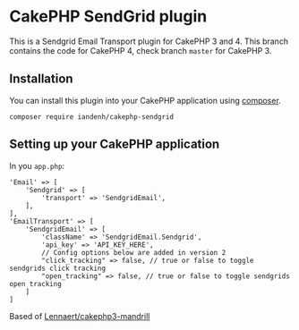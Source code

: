 # CakePHP SendGrid plugin

This is a Sendgrid Email Transport plugin for CakePHP 3 and 4.
This branch contains the code for CakePHP 4, check branch `master` for CakePHP 3.

## Installation

You can install this plugin into your CakePHP application using [composer](https://getcomposer.org).

```
composer require iandenh/cakephp-sendgrid
```

## Setting up your CakePHP application ##
In you `app.php`:


    'Email' => [
        'Sendgrid' => [
            'transport' => 'SendgridEmail',
        ],
    ],
    'EmailTransport' => [
        'SendgridEmail' => [
            'className' => 'SendgridEmail.Sendgrid',
            'api_key' => 'API_KEY_HERE',
            // Config options below are added in version 2
            "click_tracking" => false, // true or false to toggle sendgrids click tracking
            "open_tracking" => false, // true or false to toggle sendgrids open tracking
        ]
    ]


Based of [Lennaert/cakephp3-mandrill](https://github.com/Lennaert/cakephp3-mandrill)
